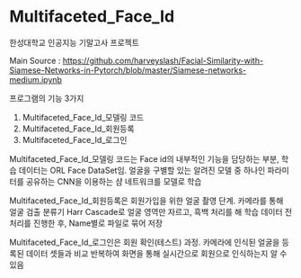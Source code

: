 # Multifaceted_Face_Id
한성대학교 인공지능 기말고사 프로젝트

Main Source : https://github.com/harveyslash/Facial-Similarity-with-Siamese-Networks-in-Pytorch/blob/master/Siamese-networks-medium.ipynb


프로그램의 기능 3가지
1. Multifaceted_Face_Id_모델링 코드
2. Multifaceted_Face_Id_회원등록
3. Multifaceted_Face_Id_로그인

Multifaceted_Face_Id_모델링 코드는 Face id의 내부적인 기능을 담당하는 부분, 학습 데이터는 ORL Face DataSet임. 얼굴을 구별할 있는 알려진 모델 중 하나인 파라미터를 공유하는 CNN을 이용하는 샴 네트워크를 모델로 학습

Multifaceted_Face_Id_회원등록은 회원가입을 위한 얼굴 촬영 단계. 카메라를 통해 얼굴 검출 분류기 Harr Cascade로 얼굴 영역만 자르고, 흑백 처리를 해 학습 데이터 전처리를 진행한 후, Name별로 파일로 묶어 저장

Multifaceted_Face_Id_로그인은 회원 확인(테스트) 과정. 카메라에 인식된 얼굴을 등록된 데이터 셋들과 비교 반복하여 화면을 통해 실시간으로 회원으로 인식하는지 알 수 있음
